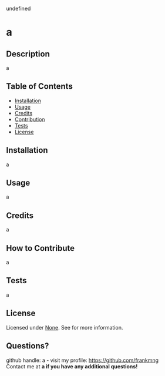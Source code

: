 undefined

# a

## Description
a

## Table of Contents
- [Installation](#installation)
- [Usage](#usage)
- [Credits](#credits)
- [Contribution](#contribution)
- [Tests](#tests)
- [License](#license)

## Installation
a

## Usage
a

## Credits
a

## How to Contribute
a

## Tests
a

## License
Licensed under <a href="">None<a>.
See  for more information.

## Questions?

github handle: a - visit my profile: https://github.com/frankmng<br>
Contact me at <strong>a<strong> if you have any additional questions!